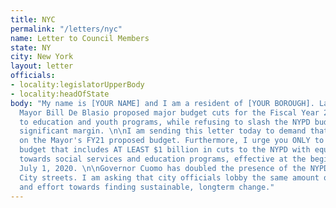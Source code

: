 ```yaml
---
title: NYC
permalink: "/letters/nyc"
name: Letter to Council Members
state: NY
city: New York
layout: letter
officials:
- locality:legislatorUpperBody
- locality:headOfState
body: "My name is [YOUR NAME] and I am a resident of [YOUR BOROUGH]. Last April, NYC
  Mayor Bill De Blasio proposed major budget cuts for the Fiscal Year 2021, especially
  to education and youth programs, while refusing to slash the NYPD budget by any
  significant margin. \n\nI am sending this letter today to demand that you vote no
  on the Mayor's FY21 proposed budget. Furthermore, I urge you ONLY to vote for a
  budget that includes AT LEAST $1 billion in cuts to the NYPD with equal reallocation
  towards social services and education programs, effective at the beginning of FY21,
  July 1, 2020. \n\nGovernor Cuomo has doubled the presence of the NYPD on New York
  City streets. I am asking that city officials lobby the same amount of attention
  and effort towards finding sustainable, longterm change."
---
```


